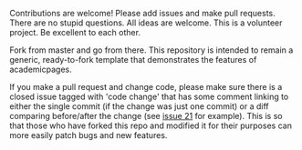 Contributions are welcome! Please add issues and make pull requests. There are no stupid questions. All ideas are welcome. This is a volunteer project. Be excellent to each other.

Fork from master and go from there. This repository is intended to remain a generic, ready-to-fork template that demonstrates the features of academicpages.

If you make a pull request and change code, please make sure there is a closed issue tagged with 'code change' that has some comment linking to either the single commit (if the change was just one commit) or a diff comparing before/after the change (see [issue 21](https://github.com/academicpages/academicpages.github.io/issues/21) for example). This is so that those who have forked this repo and modified it for their purposes can more easily patch bugs and new features.
